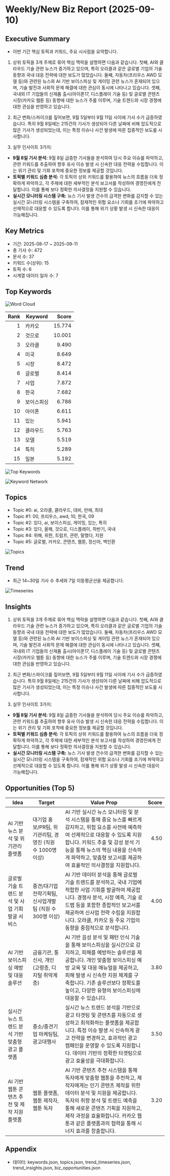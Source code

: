 # Weekly/New Biz Report (2025-09-10)

## Executive Summary

- 이번 기간 핵심 토픽과 키워드, 주요 시사점을 요약합니다.

1) 상위 토픽을 3개 주제로 묶어 핵심 맥락을 설명하면 다음과 같습니다. 첫째, AI와 클라우드 기술 관련 뉴스가 증가하고 있으며, 특히 오라클과 같은 글로벌 기업의 기술 동향과 국내 대응 전략에 대한 보도가 많았습니다. 둘째, 자동차(프리우스 AWD 모델 등)와 관련된 뉴스와 AI 기반 보이스피싱 및 게이밍 관련 뉴스가 혼재되어 있으며, 기술 발전과 사회적 문제 해결에 대한 관심이 동시에 나타나고 있습니다.  셋째, 국내외 IT 기업들의 신제품 출시(아이폰17, 디스플레이 기술 등) 및 글로벌 콘텐츠 시장(카카오 웹툰 등) 동향에 대한 뉴스가 주를 이루며, 기술 트렌드와 시장 경쟁에 대한 관심을 반영하고 있습니다.


2) 최근 변화/스파이크를 짚어보면, 9월 5일부터 9월 11일 사이에 기사 수가 급증하였습니다. 특히 9월 8일에는 215건의 기사가 생성되어 다른 날짜에 비해 압도적으로 많은 기사가 생성되었는데, 이는 특정 이슈나 사건 발생에 따른 집중적인 보도를 시사합니다.


3) 실무 인사이트 3가지:

* **9월 8일 기사 분석:** 9월 8일 급증한 기사들을 분석하여 당시 주요 이슈를 파악하고, 관련 키워드를 추출하여 향후 유사 이슈 발생 시 신속한 대응 전략을 수립합니다.  이는 위기 관리 및 기회 포착에 중요한 정보를 제공할 것입니다.
* **토픽별 키워드 심층 분석:** 각 토픽의 상위 키워드를 활용하여 뉴스의 흐름을 더욱 정확하게 파악하고,  각 주제에 대한 세부적인 분석 보고서를 작성하여 경영진에게 전달합니다. 이를 통해 보다 정확한 의사결정을 지원할 수 있습니다.
* **실시간 모니터링 시스템 구축:** 뉴스 기사 발생 건수의 급격한 변화를 감지할 수 있는 실시간 모니터링 시스템을 구축하여,  잠재적인 위험 요소나 기회를 조기에 파악하고 선제적으로 대응할 수 있도록 합니다.  이를 통해 위기 상황 발생 시 신속한 대응이 가능해집니다.

## Key Metrics

- 기간: 2025-08-17 ~ 2025-09-11
- 총 기사 수: 472
- 문서 수: 37
- 키워드 수(상위): 15
- 토픽 수: 6
- 시계열 데이터 일자 수: 7

## Top Keywords

![Word Cloud](fig/wordcloud.png)

| Rank | Keyword | Score |
|---:|---|---:|
| 1 | 카카오 | 15.774 |
| 2 | 것으로 | 10.001 |
| 3 | 오라클 | 9.490 |
| 4 | 미국 | 8.649 |
| 5 | 시장 | 8.472 |
| 6 | 글로벌 | 8.414 |
| 7 | 사업 | 7.872 |
| 8 | 한국 | 7.682 |
| 9 | 보이스피싱 | 6.786 |
| 10 | 아이폰 | 6.611 |
| 11 | 있는 | 5.941 |
| 12 | 클라우드 | 5.763 |
| 13 | 모델 | 5.519 |
| 14 | 특히 | 5.289 |
| 15 | 일본 | 5.192 |

![Top Keywords](fig/top_keywords.png)

![Keyword Network](fig/keyword_network.png)

## Topics

- Topic #0: ai, 오라클, 클라우드, 대비, 만에, 최대
- Topic #1: 00, 프리우스, awd, 10, 한국, 09
- Topic #2: 있다, ai, 보이스피싱, 게이밍, 있는, 특히
- Topic #3: 있다, 올해, 것으로, 디스플레이, 하반기, 국내
- Topic #4: 위해, 위한, 트럼프, 관련, 말했다, 지원
- Topic #5: 글로벌, 카카오, 콘텐츠, 웹툰, 정신아, 백인환

![Topics](fig/topics.png)

## Trend

- 최근 14~30일 기사 수 추세와 7일 이동평균선을 제공합니다.

![Timeseries](fig/timeseries.png)

## Insights

1) 상위 토픽을 3개 주제로 묶어 핵심 맥락을 설명하면 다음과 같습니다. 첫째, AI와 클라우드 기술 관련 뉴스가 증가하고 있으며, 특히 오라클과 같은 글로벌 기업의 기술 동향과 국내 대응 전략에 대한 보도가 많았습니다. 둘째, 자동차(프리우스 AWD 모델 등)와 관련된 뉴스와 AI 기반 보이스피싱 및 게이밍 관련 뉴스가 혼재되어 있으며, 기술 발전과 사회적 문제 해결에 대한 관심이 동시에 나타나고 있습니다.  셋째, 국내외 IT 기업들의 신제품 출시(아이폰17, 디스플레이 기술 등) 및 글로벌 콘텐츠 시장(카카오 웹툰 등) 동향에 대한 뉴스가 주를 이루며, 기술 트렌드와 시장 경쟁에 대한 관심을 반영하고 있습니다.


2) 최근 변화/스파이크를 짚어보면, 9월 5일부터 9월 11일 사이에 기사 수가 급증하였습니다. 특히 9월 8일에는 215건의 기사가 생성되어 다른 날짜에 비해 압도적으로 많은 기사가 생성되었는데, 이는 특정 이슈나 사건 발생에 따른 집중적인 보도를 시사합니다.


3) 실무 인사이트 3가지:

* **9월 8일 기사 분석:** 9월 8일 급증한 기사들을 분석하여 당시 주요 이슈를 파악하고, 관련 키워드를 추출하여 향후 유사 이슈 발생 시 신속한 대응 전략을 수립합니다.  이는 위기 관리 및 기회 포착에 중요한 정보를 제공할 것입니다.
* **토픽별 키워드 심층 분석:** 각 토픽의 상위 키워드를 활용하여 뉴스의 흐름을 더욱 정확하게 파악하고,  각 주제에 대한 세부적인 분석 보고서를 작성하여 경영진에게 전달합니다. 이를 통해 보다 정확한 의사결정을 지원할 수 있습니다.
* **실시간 모니터링 시스템 구축:** 뉴스 기사 발생 건수의 급격한 변화를 감지할 수 있는 실시간 모니터링 시스템을 구축하여,  잠재적인 위험 요소나 기회를 조기에 파악하고 선제적으로 대응할 수 있도록 합니다.  이를 통해 위기 상황 발생 시 신속한 대응이 가능해집니다.

## Opportunities (Top 5)

| Idea | Target | Value Prop | Score |
|---|---|---|---:|
| AI 기반 뉴스 분석 및 위기관리 플랫폼 | 대기업 홍보/PR팀, 위기관리팀, 경영진 (직원 수 1000명 이상) | AI 기반 실시간 뉴스 모니터링 및 분석 시스템을 통해 중요 뉴스를 빠르게 감지하고, 위험 요소를 사전에 예측하여 선제적으로 대응할 수 있도록 지원합니다.  키워드 추출 및 감성 분석 기능을 통해 뉴스의 핵심 내용을 신속하게 파악하고, 맞춤형 보고서를 제공하여 효율적인 의사결정을 지원합니다. | 4.50 |
| 글로벌 기술 트렌드 분석 및 사업 기회 발굴 서비스 | 중견/대기업 전략기획팀, 신사업개발팀 (직원 수 300명 이상) | AI 기반 데이터 분석을 통해 글로벌 기술 트렌드를 분석하고, 국내 기업에 적합한 사업 기회를 발굴하여 제공합니다.  경쟁사 분석, 시장 예측, 기술 로드맵 등을 포함한 종합적인 보고서를 제공하여 신사업 전략 수립을 지원합니다.  오라클, 카카오 등 주요 기업의 동향을 중점적으로 분석합니다. | 4.00 |
| AI 기반 보이스피싱 예방 및 대응 솔루션 | 금융기관, 통신사, 개인 (고령층, 디지털 취약계층) | AI 기반 음성 분석 및 패턴 인식 기술을 통해 보이스피싱을 실시간으로 감지하고, 피해를 예방하는 솔루션을 제공합니다.  개인 맞춤형 보이스피싱 예방 교육 및 대응 매뉴얼을 제공하고, 피해 발생 시 신속한 지원 체계를 구축합니다.  기존 솔루션보다 정확도를 높이고, 다양한 유형의 보이스피싱에 대응할 수 있습니다. | 3.80 |
| 실시간 뉴스 트렌드 분석 기반 맞춤형 광고 플랫폼 | 중소/중견기업 마케팅팀, 광고대행사 | 실시간 뉴스 트렌드 분석을 기반으로 광고 타겟팅 및 콘텐츠를 자동으로 생성하고 최적화하는 플랫폼을 제공합니다.  특정 이슈 발생 시 신속하게 광고 전략을 변경하고, 효과적인 광고 캠페인을 운영할 수 있도록 지원합니다.  데이터 기반의 정확한 타겟팅으로 광고 효율성을 극대화합니다. | 3.50 |
| AI 기반 웹툰 콘텐츠 추천 및 제작 지원 플랫폼 | 웹툰 플랫폼, 웹툰 제작자, 웹툰 독자 | AI 기반 콘텐츠 추천 시스템을 통해 독자에게 맞춤형 웹툰을 추천하고, 제작자에게는 인기 콘텐츠 제작을 위한 데이터 분석 및 지원을 제공합니다.  독자의 취향 분석 및 트렌드 예측을 통해 새로운 콘텐츠 기획을 지원하고, 제작 과정을 효율화합니다.  카카오 웹툰과 같은 플랫폼과의 협력을 통해 시너지 효과를 창출합니다. | 3.20 |

## Appendix

- 데이터: keywords.json, topics.json, trend_timeseries.json, trend_insights.json, biz_opportunities.json